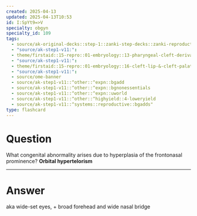 ```yaml
---
created: 2025-04-13
updated: 2025-04-13T10:53
id: I:SpYt9=>V
specialty: obgyn
specialty_id: 109
tags:
  - source/ak-original-decks::step-1::zanki-step-decks::zanki-reproductive::reproductive-physiology-+-anatomy/embryo
  - "source/ak-step1-v11:": 
  - theme/firstaid::15-repro::01-embryology::13-pharyngeal-cleft-derivatives::orbital-hypertelorism
  - "source/ak-step1-v11:": 
  - theme/firstaid::15-repro::01-embryology::16-cleft-lip-&-cleft-palate
  - "source/ak-step1-v11:": 
  - source/ome-banner
  - source/ak-step1-v11::^other::^expn::bgadd
  - source/ak-step1-v11::^other::^expn::bgnonessentials
  - source/ak-step1-v11::^other::^expn::uworld
  - source/ak-step1-v11::^other::^highyield::4-loweryield
  - source/ak-step1-v11::^systems::reproductive::bgadds"
type: flashcard
---
```


# Question
What congenital abnormality arises due to hyperplasia of the frontonasal prominence?   **Orbital hypertelorism**

---

# Answer
aka wide-set eyes, + broad forehead and wide nasal bridge